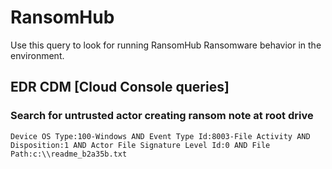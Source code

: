 # RansomHub

Use this query to look for running RansomHub Ransomware behavior in the environment.

## EDR CDM [Cloud Console queries]

### Search for untrusted actor creating ransom note at root drive
```
Device OS Type:100-Windows AND Event Type Id:8003-File Activity AND Disposition:1 AND Actor File Signature Level Id:0 AND File Path:c:\\readme_b2a35b.txt
```
